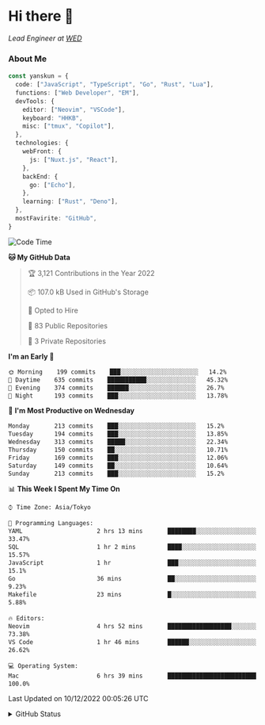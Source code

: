 # Hi there&nbsp;:wave:

_Lead Engineer at [WED](https://github.com/wedinc)_

### About Me

```ts
const yanskun = {
  code: ["JavaScript", "TypeScript", "Go", "Rust", "Lua"],
  functions: ["Web Developer", "EM"],
  devTools: {
    editor: ["Neovim", "VSCode"],
    keyboard: "HHKB",
    misc: ["tmux", "Copilot"],
  },
  technologies: {
    webFront: {
      js: ["Nuxt.js", "React"],
    },
    backEnd: {
      go: ["Echo"],
    },
    learning: ["Rust", "Deno"],
  },
  mostFavirite: "GitHub",
}
```

<!--START_SECTION:waka-->
![Code Time](http://img.shields.io/badge/Code%20Time-12%20hrs%2023%20mins-blue)

**🐱 My GitHub Data** 

> 🏆 3,121 Contributions in the Year 2022
 > 
> 📦 107.0 kB Used in GitHub's Storage 
 > 
> 💼 Opted to Hire
 > 
> 📜 83 Public Repositories 
 > 
> 🔑 3 Private Repositories  
 > 
**I'm an Early 🐤** 

```text
🌞 Morning    199 commits    ███░░░░░░░░░░░░░░░░░░░░░░   14.2% 
🌆 Daytime    635 commits    ███████████░░░░░░░░░░░░░░   45.32% 
🌃 Evening    374 commits    ██████░░░░░░░░░░░░░░░░░░░   26.7% 
🌙 Night      193 commits    ███░░░░░░░░░░░░░░░░░░░░░░   13.78%

```
📅 **I'm Most Productive on Wednesday** 

```text
Monday       213 commits    ███░░░░░░░░░░░░░░░░░░░░░░   15.2% 
Tuesday      194 commits    ███░░░░░░░░░░░░░░░░░░░░░░   13.85% 
Wednesday    313 commits    █████░░░░░░░░░░░░░░░░░░░░   22.34% 
Thursday     150 commits    ██░░░░░░░░░░░░░░░░░░░░░░░   10.71% 
Friday       169 commits    ███░░░░░░░░░░░░░░░░░░░░░░   12.06% 
Saturday     149 commits    ██░░░░░░░░░░░░░░░░░░░░░░░   10.64% 
Sunday       213 commits    ███░░░░░░░░░░░░░░░░░░░░░░   15.2%

```


📊 **This Week I Spent My Time On** 

```text
⌚︎ Time Zone: Asia/Tokyo

💬 Programming Languages: 
YAML                     2 hrs 13 mins       ████████░░░░░░░░░░░░░░░░░   33.47% 
SQL                      1 hr 2 mins         ████░░░░░░░░░░░░░░░░░░░░░   15.57% 
JavaScript               1 hr                ███░░░░░░░░░░░░░░░░░░░░░░   15.1% 
Go                       36 mins             ██░░░░░░░░░░░░░░░░░░░░░░░   9.23% 
Makefile                 23 mins             █░░░░░░░░░░░░░░░░░░░░░░░░   5.88%

🔥 Editors: 
Neovim                   4 hrs 52 mins       ██████████████████░░░░░░░   73.38% 
VS Code                  1 hr 46 mins        ██████░░░░░░░░░░░░░░░░░░░   26.62%

💻 Operating System: 
Mac                      6 hrs 39 mins       █████████████████████████   100.0%

```


 Last Updated on 10/12/2022 00:05:26 UTC
<!--END_SECTION:waka-->

<details>
<summary>GitHub Status</summary>
<picture>
  <source media="(prefers-color-scheme: dark)" srcset="https://raw.githubusercontent.com/yanskun/yanskun/master/profile-summary-card-output/nord_dark/0-profile-details.svg">
 <img src="https://raw.githubusercontent.com/yanskun/yanskun/master/profile-summary-card-output/default/0-profile-details.svg">
</picture>
<br>
<picture>
  <source media="(prefers-color-scheme: dark)" srcset="https://raw.githubusercontent.com/yanskun/yanskun/master/profile-summary-card-output/nord_dark/1-repos-per-language.svg">
 <img src="https://raw.githubusercontent.com/yanskun/yanskun/master/profile-summary-card-output/default/1-repos-per-language.svg">
</picture>
<picture>
  <source media="(prefers-color-scheme: dark)" srcset="https://raw.githubusercontent.com/yanskun/yanskun/master/profile-summary-card-output/nord_dark/2-most-commit-language.svg">
 <img src="https://raw.githubusercontent.com/yanskun/yanskun/master/profile-summary-card-output/default/2-most-commit-language.svg">
</picture>
<br>
<picture>
  <source media="(prefers-color-scheme: dark)" srcset="https://raw.githubusercontent.com/yanskun/yanskun/master/profile-summary-card-output/nord_dark/3-stats.svg">
 <img src="https://raw.githubusercontent.com/yanskun/yanskun/master/profile-summary-card-output/default/3-stats.svg">
</picture>
<picture>
  <source media="(prefers-color-scheme: dark)" srcset="https://raw.githubusercontent.com/yanskun/yanskun/master/profile-summary-card-output/nord_dark/4-productive-time.svg">
 <img src="https://raw.githubusercontent.com/yanskun/yanskun/master/profile-summary-card-output/default/4-productive-time.svg">
</picture>
</details>
